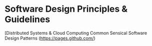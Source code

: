 # Software Design Principles &amp; Guidelines
[Distributed Systems & Cloud Computing Common Sensical Software Design Patterns (https://pages.github.com/)
